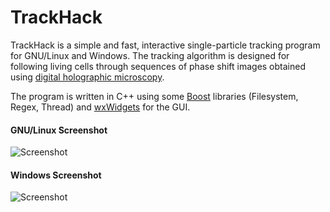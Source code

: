 # TrackHack

TrackHack is a simple and fast, interactive single-particle tracking program for GNU/Linux
and Windows.  The tracking algorithm is designed for following living cells through
sequences of phase shift images obtained using [digital holographic microscopy][dhm].

The program is written in C++ using some [Boost][] libraries (Filesystem, Regex, Thread)
and [wxWidgets][] for the GUI.

[dhm]: https://en.wikipedia.org/wiki/Digital_holographic_microscopy
[Boost]: https://en.wikipedia.org/wiki/Boost_(C%2B%2B_libraries)
[wxWidgets]: https://en.wikipedia.org/wiki/WxWidgets

<!---
For Windows, you can download the most recent executable along with some required
libraries
[here](https://www.dropbox.com/s/xe9da1712u1ntws/track_hack_2015-04-01.zip?dl=1).  It
should look something like this:
-->

#### GNU/Linux Screenshot
![Screenshot](/../media/track-hack-screenshot-arch.png?raw=true)

#### Windows Screenshot
![Screenshot](/../media/track-hack-screenshot-windows-7.png?raw=true)
